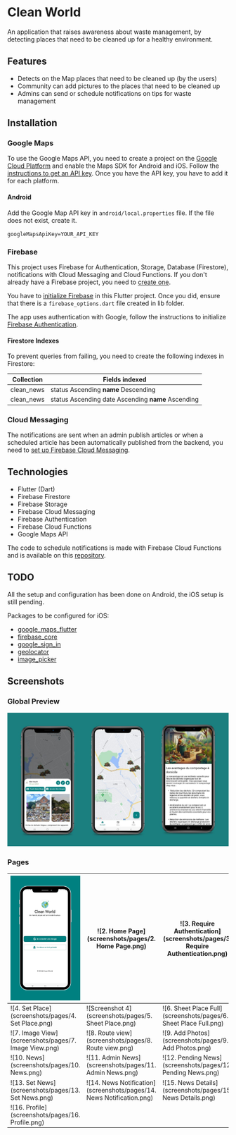 # Clean World

An application that raises awareness about waste management, by detecting places that need to be cleaned up for a healthy environment.

## Features
- Detects on the Map places that need to be cleaned up (by the users)
- Community can add pictures to the places that need to be cleaned up
- Admins can send or schedule notifications on tips for waste management

## Installation

### Google Maps

To use the Google Maps API, you need to create a project on the [Google Cloud Platform](https://cloud.google.com/maps-platform/) and enable the Maps SDK for Android and iOS. Follow the [instructions to get an API key]((https://pub.dev/packages/google_maps_flutter)).
Once you have the API key, you have to add it for each platform.

#### Android

Add the Google Map API key in `android/local.properties` file. If the file does not exist, create it.

```properties
googleMapsApiKey=YOUR_API_KEY
```

### Firebase

This project uses Firebase for Authentication, Storage, Database (Firestore), notifications with Cloud Messaging and Cloud Functions. If you don't already have a Firebase project, you need to [create one](https://firebase.google.com/).

You have to [initialize Firebase](https://firebase.google.com/docs/flutter/setup?platform=ios) in this Flutter project.
Once you did, ensure that there is a `firebase_options.dart` file created in lib folder.

The app uses authentication with Google, follow the instructions to initialize [Firebase Authentication](https://firebase.google.com/docs/auth/flutter/federated-auth).

#### Firestore Indexes

To prevent queries from failing, you need to create the following indexes in Firestore:

| Collection | Fields indexed                                      |
|------------|-----------------------------------------------------|
| clean_news | 	status Ascending __name__ Descending               |
| clean_news | 	status Ascending date Ascending __name__ Ascending |

### Cloud Messaging

The notifications are sent when an admin publish articles or when a scheduled article has been automatically published from the backend, you need to [set up Firebase Cloud Messaging](https://firebase.google.com/docs/cloud-messaging/flutter/client).

## Technologies
- Flutter (Dart)
- Firebase Firestore
- Firebase Storage
- Firebase Cloud Messaging
- Firebase Authentication
- Firebase Cloud Functions
- Google Maps API

The code to schedule notifications is made with Firebase Cloud Functions and is available on this [repository](https://github.com/lyabs243/Clean-World-Functions).

## TODO

All the setup and configuration has been done on Android, the iOS setup is still pending.

Packages to be configured for iOS:
- [google_maps_flutter](https://pub.dev/packages/google_maps_flutter)
- [firebase_core](https://pub.dev/packages/firebase_core)
- [google_sign_in](https://pub.dev/packages/google_sign_in)
- [geolocator](https://pub.dev/packages/geolocator)
- [image_picker](https://pub.dev/packages/image_picker)

## Screenshots

### Global Preview

![Preview](screenshots/preview.jpg)

### Pages

| ![1. Authentication](screenshots/pages/1.%20Authentication.png) | ![2. Home Page](screenshots/pages/2. Home Page.png)                   | ![3. Require Authentication](screenshots/pages/3. Require Authentication.png) |
|-----------------------------------------------------------------|-----------------------------------------------------------------------|-------------------------------------------------------------------------------|
| ![4. Set Place](screenshots/pages/4. Set Place.png)             | ![Screenshot 4](screenshots/pages/5. Sheet Place.png)                 | ![6. Sheet Place Full](screenshots/pages/6. Sheet Place Full.png)             |
| ![7. Image View](screenshots/pages/7. Image View.png)           | ![8. Route view](screenshots/pages/8. Route view.png)                 | ![9. Add Photos](screenshots/pages/9. Add Photos.png)                         |
| ![10. News](screenshots/pages/10. News.png)                     | ![11. Admin News](screenshots/pages/11. Admin News.png)               | ![12. Pending News](screenshots/pages/12. Pending News.png)                   |
| ![13. Set News](screenshots/pages/13. Set News.png)             | ![14. News Notification](screenshots/pages/14. News Notification.png) | ![15. News Details](screenshots/pages/15. News Details.png)                   |
| ![16. Profile](screenshots/pages/16. Profile.png)               |                                                                       |                                                                               |
